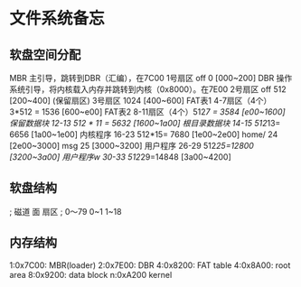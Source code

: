 # 文件系统备忘
## 软盘空间分配
MBR 主引导，跳转到DBR（汇编），在7C00 1号扇区 off 0  [000~200]
DBR 操作系统引导，将内核载入内存并跳转到内核（0x8000）。在7E00 2号扇区 off 512 [200~400]
(保留扇区) 3号扇区 1024 [400~600]
FAT表1 4-7扇区（4个） 3*512 = 1536 [600~e00]
FAT表2 8-11扇区（4个）512*7 = 3584 [e00~1600]
保留数据块 12-13 512 * 11 = 5632 [1600~1a00]
根目录数据块 14-15 512*13= 6656 [1a00~1e00]
内核程序 16-23 512*15= 7680 [1e00~2e00]
home/ 24 [2e00~3000]
msg 25 [3000~3200]
用户程序 26-29 512*25=12800 [3200~3a00]
用户程序w 30-33 512*29=14848 [3a00~4200]
## 软盘结构
; 磁道 面 扇区
;  0～79     0~1    1~18

## 内存结构
1:0x7C00: MBR(loader)
2:0x7E00: DBR
4:0x8200: FAT table
4:0x8A00: root area
8:0x9200: data block
n:0xA200 kernel